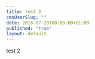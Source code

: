 ```yaml
---
title: test 2
cmsUserSlug: ""
date: 2016-07-28T00:00:00+01:00
published: "true"
layout: default
---
```


test 2